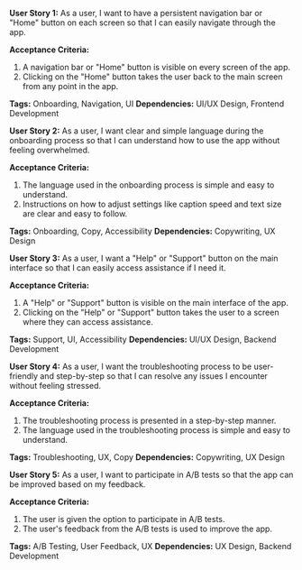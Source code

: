 **User Story 1:**
As a user, I want to have a persistent navigation bar or "Home" button on each screen so that I can easily navigate through the app.

**Acceptance Criteria:**
1. A navigation bar or "Home" button is visible on every screen of the app.
2. Clicking on the "Home" button takes the user back to the main screen from any point in the app.

**Tags:** Onboarding, Navigation, UI
**Dependencies:** UI/UX Design, Frontend Development 

**User Story 2:**
As a user, I want clear and simple language during the onboarding process so that I can understand how to use the app without feeling overwhelmed.

**Acceptance Criteria:**
1. The language used in the onboarding process is simple and easy to understand.
2. Instructions on how to adjust settings like caption speed and text size are clear and easy to follow.

**Tags:** Onboarding, Copy, Accessibility
**Dependencies:** Copywriting, UX Design 

**User Story 3:**
As a user, I want a "Help" or "Support" button on the main interface so that I can easily access assistance if I need it.

**Acceptance Criteria:**
1. A "Help" or "Support" button is visible on the main interface of the app.
2. Clicking on the "Help" or "Support" button takes the user to a screen where they can access assistance.

**Tags:** Support, UI, Accessibility
**Dependencies:** UI/UX Design, Backend Development 

**User Story 4:**
As a user, I want the troubleshooting process to be user-friendly and step-by-step so that I can resolve any issues I encounter without feeling stressed.

**Acceptance Criteria:**
1. The troubleshooting process is presented in a step-by-step manner.
2. The language used in the troubleshooting process is simple and easy to understand.

**Tags:** Troubleshooting, UX, Copy
**Dependencies:** Copywriting, UX Design 

**User Story 5:**
As a user, I want to participate in A/B tests so that the app can be improved based on my feedback.

**Acceptance Criteria:**
1. The user is given the option to participate in A/B tests.
2. The user's feedback from the A/B tests is used to improve the app.

**Tags:** A/B Testing, User Feedback, UX
**Dependencies:** UX Design, Backend Development